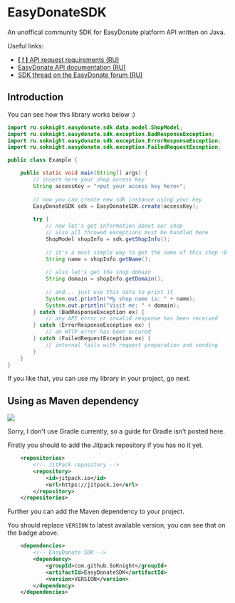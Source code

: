 # EasyDonateSDK
An unoffical community SDK for EasyDonate platform API written on Java.

Useful links:
- [**[ ! ]** API request requirements (RU)](https://api.easydonate.ru/request-requirements)
- [EasyDonate API documentation (RU)](https://api.easydonate.ru/)
- [SDK thread on the EasyDonate forum (RU)](https://forum.easydonate.ru/d/65-neofitsialnoe-easydonate-sdk-dlya-java-proektov)

## Introduction
You can see how this library works below :)
```java
import ru.soknight.easydonate.sdk.data.model.ShopModel;
import ru.soknight.easydonate.sdk.exception.BadResponseException;
import ru.soknight.easydonate.sdk.exception.ErrorResponseException;
import ru.soknight.easydonate.sdk.exception.FailedRequestException;

public class Example {

    public static void main(String[] args) {
        // insert here your shop access key
        String accessKey = "<put your access key here>";
        
        // now you can create new sdk instance using your key
        EasyDonateSDK sdk = EasyDonateSDK.create(accessKey);
        
        try {
            // now let's get information about our shop
            // also all throwed exceptions must be handled here
            ShopModel shopInfo = sdk.getShopInfo();
            
            // it's a most simple way to get the name of this shop :D
            String name = shopInfo.getName();
            
            // also let's get the shop domain
            String domain = shopInfo.getDomain();
            
            // and... just use this data to print it
            System.out.println("My shop name is: " + name);
            System.out.println("Visit me: " + domain);
        } catch (BadResponseException ex) {
            // any API error or invalid response has been received
        } catch (ErrorResponseException ex) {
            // an HTTP error has been occured
        } catch (FailedRequestException ex) {
            // internal fails with request preparation and sending
        }
    }
}
```
If you like that, you can use my library in your project, go next.

## Using as Maven dependency
[![](https://jitpack.io/v/SoKnight/EasyDonateSDK.svg)](https://jitpack.io/#SoKnight/EasyDonateSDK)

Sorry, I don't use Gradle currently, so a guide for Gradle isn't posted here.

Firstly you should to add the Jitpack repository if you has no it yet.
```xml
    <repositories>
        <!-- JitPack repository -->
        <repository>
            <id>jitpack.io</id>
            <url>https://jitpack.io</url>
        </repository>
    </repositories>
```
Further you can add the Maven dependency to your project.

You should replace `VERSION` to latest available version, you can see that on the badge above.
```xml
    <dependencies>
        <!-- EasyDonate SDK -->
        <dependency>
            <groupId>com.github.SoKnight</groupId>
            <artifactId>EasyDonateSDK</artifactId>
            <version>VERSION</version>
        </dependency>
    </dependencies>
```
